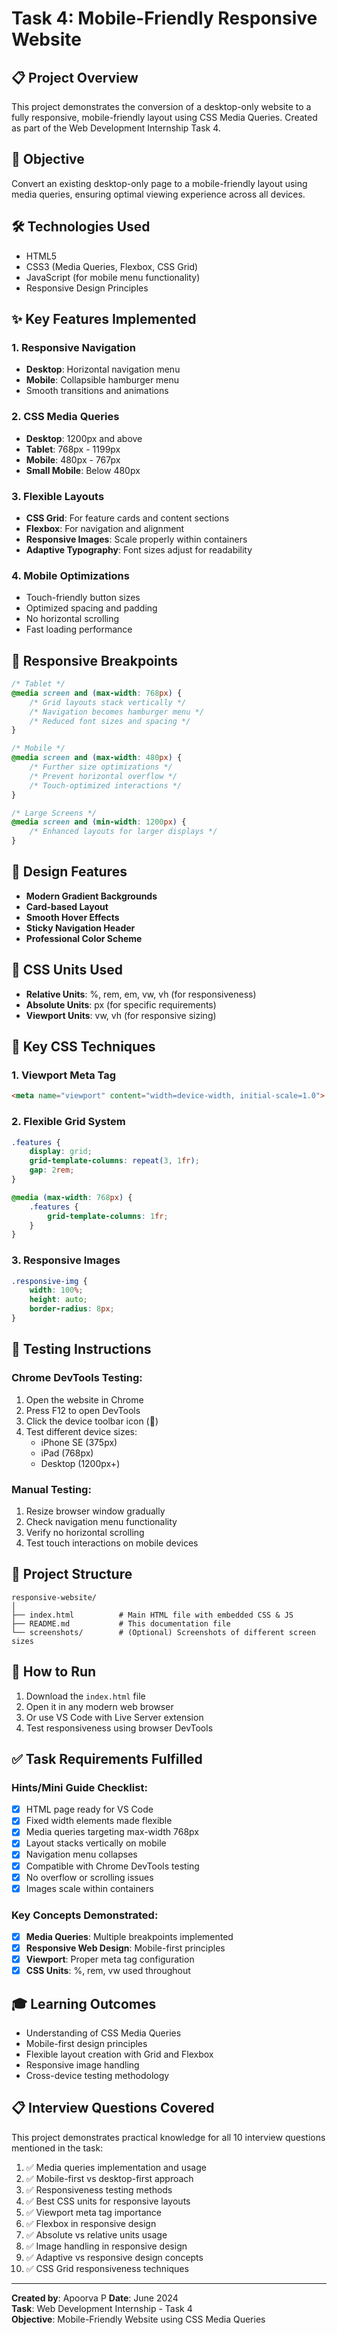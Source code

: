 # Task 4: Mobile-Friendly Responsive Website

## 📋 Project Overview
This project demonstrates the conversion of a desktop-only website to a fully responsive, mobile-friendly layout using CSS Media Queries. Created as part of the Web Development Internship Task 4.

## 🎯 Objective
Convert an existing desktop-only page to a mobile-friendly layout using media queries, ensuring optimal viewing experience across all devices.

## 🛠 Technologies Used
- HTML5
- CSS3 (Media Queries, Flexbox, CSS Grid)
- JavaScript (for mobile menu functionality)
- Responsive Design Principles

## ✨ Key Features Implemented

### 1. Responsive Navigation
- **Desktop**: Horizontal navigation menu
- **Mobile**: Collapsible hamburger menu
- Smooth transitions and animations

### 2. CSS Media Queries
- **Desktop**: 1200px and above
- **Tablet**: 768px - 1199px  
- **Mobile**: 480px - 767px
- **Small Mobile**: Below 480px

### 3. Flexible Layouts
- **CSS Grid**: For feature cards and content sections
- **Flexbox**: For navigation and alignment
- **Responsive Images**: Scale properly within containers
- **Adaptive Typography**: Font sizes adjust for readability

### 4. Mobile Optimizations
- Touch-friendly button sizes
- Optimized spacing and padding
- No horizontal scrolling
- Fast loading performance

## 📱 Responsive Breakpoints

```css
/* Tablet */
@media screen and (max-width: 768px) {
    /* Grid layouts stack vertically */
    /* Navigation becomes hamburger menu */
    /* Reduced font sizes and spacing */
}

/* Mobile */
@media screen and (max-width: 480px) {
    /* Further size optimizations */
    /* Prevent horizontal overflow */
    /* Touch-optimized interactions */
}

/* Large Screens */
@media screen and (min-width: 1200px) {
    /* Enhanced layouts for larger displays */
}
```

## 🎨 Design Features
- **Modern Gradient Backgrounds**
- **Card-based Layout**
- **Smooth Hover Effects**
- **Sticky Navigation Header**
- **Professional Color Scheme**

## 📏 CSS Units Used
- **Relative Units**: %, rem, em, vw, vh (for responsiveness)
- **Absolute Units**: px (for specific requirements)
- **Viewport Units**: vw, vh (for responsive sizing)

## 🔧 Key CSS Techniques

### 1. Viewport Meta Tag
```html
<meta name="viewport" content="width=device-width, initial-scale=1.0">
```

### 2. Flexible Grid System
```css
.features {
    display: grid;
    grid-template-columns: repeat(3, 1fr);
    gap: 2rem;
}

@media (max-width: 768px) {
    .features {
        grid-template-columns: 1fr;
    }
}
```

### 3. Responsive Images
```css
.responsive-img {
    width: 100%;
    height: auto;
    border-radius: 8px;
}
```

## 🧪 Testing Instructions

### Chrome DevTools Testing:
1. Open the website in Chrome
2. Press F12 to open DevTools
3. Click the device toolbar icon (📱)
4. Test different device sizes:
   - iPhone SE (375px)
   - iPad (768px)
   - Desktop (1200px+)

### Manual Testing:
1. Resize browser window gradually
2. Check navigation menu functionality
3. Verify no horizontal scrolling
4. Test touch interactions on mobile devices

## 📁 Project Structure
```
responsive-website/
│
├── index.html          # Main HTML file with embedded CSS & JS
├── README.md           # This documentation file
└── screenshots/        # (Optional) Screenshots of different screen sizes
```

## 🚀 How to Run
1. Download the `index.html` file
2. Open it in any modern web browser
3. Or use VS Code with Live Server extension
4. Test responsiveness using browser DevTools

## ✅ Task Requirements Fulfilled

### Hints/Mini Guide Checklist:
- [x] HTML page ready for VS Code
- [x] Fixed width elements made flexible
- [x] Media queries targeting max-width 768px
- [x] Layout stacks vertically on mobile
- [x] Navigation menu collapses
- [x] Compatible with Chrome DevTools testing
- [x] No overflow or scrolling issues
- [x] Images scale within containers

### Key Concepts Demonstrated:
- [x] **Media Queries**: Multiple breakpoints implemented
- [x] **Responsive Web Design**: Mobile-first principles
- [x] **Viewport**: Proper meta tag configuration
- [x] **CSS Units**: %, rem, vw used throughout

## 🎓 Learning Outcomes
- Understanding of CSS Media Queries
- Mobile-first design principles
- Flexible layout creation with Grid and Flexbox
- Responsive image handling
- Cross-device testing methodology

## 📋 Interview Questions Covered
This project demonstrates practical knowledge for all 10 interview questions mentioned in the task:

1. ✅ Media queries implementation and usage
2. ✅ Mobile-first vs desktop-first approach
3. ✅ Responsiveness testing methods
4. ✅ Best CSS units for responsive layouts
5. ✅ Viewport meta tag importance
6. ✅ Flexbox in responsive design
7. ✅ Absolute vs relative units usage
8. ✅ Image handling in responsive design
9. ✅ Adaptive vs responsive design concepts
10. ✅ CSS Grid responsiveness techniques

---

**Created by**: Apoorva P
**Date**: June 2024  
**Task**: Web Development Internship - Task 4  
**Objective**: Mobile-Friendly Website using CSS Media Queries
